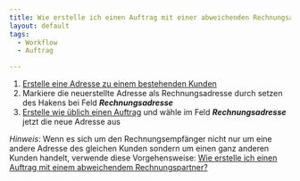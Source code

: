 ```yaml
---
title: Wie erstelle ich einen Auftrag mit einer abweichenden Rechnungsadresse?
layout: default
tags:
  - Workflow
  - Auftrag

---
```

1. [Erstelle eine Adresse zu einem bestehenden Kunden](Wie_lege_ich_eine_Adresse_an)
1. Markiere die neuerstellte Adresse als Rechnungsadresse durch setzen des Hakens bei Feld ***Rechnungsadresse***
1. [Erstelle wie üblich einen Auftrag](Wie_erstelle_ich_einen_Auftrag) und wähle im Feld ***Rechnungsadresse*** jetzt die neue Adresse aus

*Hinweis*: Wenn es sich um den Rechnungsempfänger nicht nur um eine andere Adresse des gleichen Kunden sondern um einen ganz anderen Kunden handelt, verwende diese Vorgehensweise: 
[Wie erstelle ich einen Auftrag mit einem abweichendem Rechnungspartner?](Wie_erstelle_ich_einen_Auftrag_mit_einem_abweichenden_Rechnungspartner)

